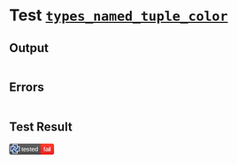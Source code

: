 # Test [`types_named_tuple_color`](/doc/types/named_tuple.md#L30)

## Output

```,plain
```

## Errors

```,plain
```

## Test Result

![OK](/doc/types/.test/types_named_tuple_color.png)
